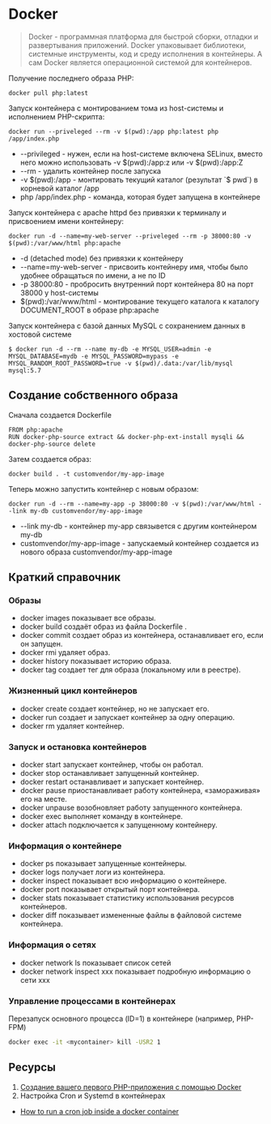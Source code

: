 # Docker

> Docker - программная платформа для быстрой сборки, отладки и
развертывания приложений. Docker упаковывает библиотеки, системные
инструменты, код и среду исполнения в контейнеры. А сам Docker является
операционной системой для контейнеров.

Получение последнего образа PHP:
```
docker pull php:latest
```

Запуск контейнера с монтированием тома из host-системы и исполнением
PHP-скрипта:
```
docker run --priveleged --rm -v $(pwd):/app php:latest php /app/index.php
```
* --privileged - нужен, если на host-системе включена SELinux, вместо
  него можно использовать -v $(pwd):/app:z или -v $(pwd):/app:Z
* --rm - удалить контейнер после запуска
* -v $(pwd):/app - монтировать текущий каталог (результат `$ pwd`) в
  корневой каталог /app
* php /app/index.php - команда, которая будет запущена в контейнере

Запуск контейнера с apache httpd без привязки к терминалу и присвоением
имени контейнеру:
```
docker run -d --name=my-web-server --priveleged --rm -p 38000:80 -v $(pwd):/var/www/html php:apache
```
* -d (detached mode) без привязки к контейнеру
* --name=my-web-server - присвоить контейнеру имя, чтобы было удобнее
  обращаться по имени, а не по ID
* -p 38000:80 - пробросить внутренний порт контейнера 80 на порт
  38000 у host-системы
* $(pwd):/var/www/html - монтирование текущего каталога к каталогу
  DOCUMENT_ROOT в образе php:apache

Запуск контейнера с базой данных MySQL с сохранением данных в хостовой
системе
```
$ docker run -d --rm --name my-db -e MYSQL_USER=admin -e MYSQL_DATABASE=mydb -e MYSQL_PASSWORD=mypass -e MYSQL_RANDOM_ROOT_PASSWORD=true -v $(pwd)/.data:/var/lib/mysql mysql:5.7
```

## Создание собственного образа

Сначала создается Dockerfile
```
FROM php:apache
RUN docker-php-source extract && docker-php-ext-install mysqli && docker-php-source delete
```

Затем создается образ:
```
docker build . -t customvendor/my-app-image
```

Теперь можно запустить контейнер с новым образом:
```
docker run -d --rm --name=my-app -p 38000:80 -v $(pwd):/var/www/html --link my-db customvendor/my-app-image
```
* --link my-db - контейнер my-app связывется с другим контейнером my-db
* customvendor/my-app-image - запускаемый контейнер создается из нового образа customvendor/my-app-image

## Краткий справочник

### Образы
* docker images показывает все образы.
* docker build создаёт образ из файла Dockerfile .
* docker commit создает образ из контейнера, останавливает его, если он запущен.
* docker rmi удаляет образ.
* docker history показывает историю образа.
* docker tag создает тег для образа (локальному или в реестре).

### Жизненный цикл контейнеров
* docker create создает контейнер, но не запускает его.
* docker run создает и запускает контейнер за одну операцию.
* docker rm удаляет контейнер.

### Запуск и остановка контейнеров
* docker start запускает контейнер, чтобы он работал.
* docker stop останавливает запущенный контейнер.
* docker restart останавливает и запускает контейнер.
* docker pause приостанавливает работу контейнера, «замораживая» его на месте.
* docker unpause возобновляет работу запущенного контейнера.
* docker exec выполняет команду в контейнере.
* docker attach подключается к запущенному контейнеру.

### Информация о контейнере
* docker ps показывает запущенные контейнеры.
* docker logs получает логи из контейнера.
* docker inspect  показывает всю информацию о контейнере.
* docker port показывает открытый порт контейнера.
* docker stats показывает статистику использования ресурсов контейнеров.
* docker diff показывает измененные файлы в файловой системе контейнера.

### Информация о сетях
* docker network ls показывает список сетей
* docker network inspect xxx показывает подробную информацию о сети xxx

### Управление процессами в контейнерах

Перезапуск основного процесса (ID=1) в контейнере (например, PHP-FPM)
```bash
docker exec -it <mycontainer> kill -USR2 1
```

## Ресурсы

1. [Создание вашего первого PHP-приложения с помощью Docker](https://leanpub.com/first-php-docker-application-ru)
2. Настройка Cron и Systemd в контейнерах
  * [How to run a cron job inside a docker container](https://stackoverflow.com/questions/37458287/how-to-run-a-cron-job-inside-a-docker-container)